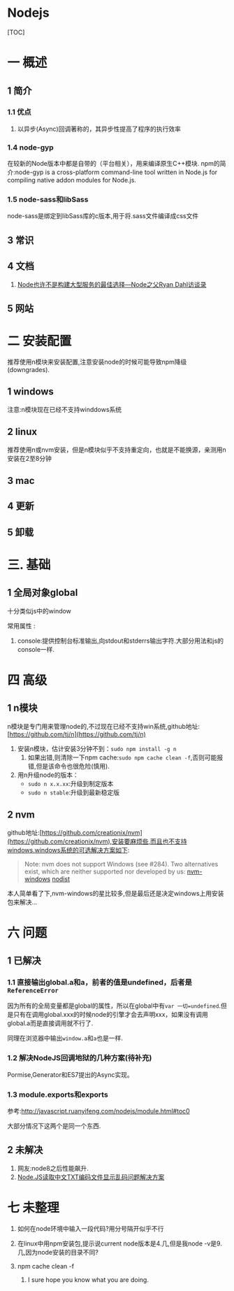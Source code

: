 # Nodejs
[TOC]
# 一 概述
## 1 简介
### 1.1 优点
1. 以异步(Async)回调著称的，其异步性提高了程序的执行效率

### 1.4 node-gyp
在较新的Node版本中都是自带的（平台相关），用来编译原生C++模块. npm的简介:node-gyp is a cross-platform command-line tool written in Node.js for compiling native addon modules for Node.js. 

### 1.5 node-sass和libSass
node-sass是绑定到libSass库的c版本,用于将.sass文件编译成css文件

## 3 常识

## 4 文档
1. [Node也许不是构建大型服务的最佳选择—Node之父Ryan Dahl访谈录](http://ourjs.com/detail/59c32968f1239006149617f8)

## 5 网站
# 二 安装配置
推荐使用n模块来安装配置,注意安装node的时候可能导致npm降级(downgrades).

## 1 windows
注意:n模块现在已经不支持winddows系统

## 2 linux
推荐使用n或nvm安装，但是n模块似乎不支持重定向，也就是不能换源，亲测用n安装在2至8分钟

## 3 mac

## 4 更新

## 5 卸载

# 三. 基础
## 1 全局对象global
十分类似js中的window

常用属性 :
1. console:提供控制台标准输出,向stdout和stderrs输出字符.大部分用法和js的console一样.

# 四 高级
## 1 n模块
n模块是专门用来管理node的,不过现在已经不支持win系统,github地址:[https://github.com/tj/n](https://github.com/tj/n)
1. 安装n模块，估计安装3分钟不到：`sudo npm install -g n`
    1. 如果出错,则清除一下npm cache:`sudo npm cache clean -f`,否则可能报错,但是该命令也很危险(慎用).
2. 用n升级node的版本：
    - `sudo n x.x.xx`:升级到制定版本
    - `sudo n stable`:升级到最新稳定版

## 2 nvm
github地址:[https://github.com/creationix/nvm](https://github.com/creationix/nvm),安装要麻烦些,而且也不支持windows.windows系统的可选解决方案如下:
>Note: nvm does not support Windows (see #284). Two alternatives exist, which are neither supported nor developed by us:
[nvm-windows](https://github.com/coreybutler/nvm-windows)
[nodist](https://github.com/marcelklehr/nodist)

本人简单看了下,nvm-windows的星比较多,但是最后还是决定windows上用安装包来解决...

# 六 问题
## 1 已解决
### 1.1  直接输出global.a和a，前者的值是undefined，后者是`ReferenceError`
因为所有的全局变量都是global的属性，所以在global中有`var 一切=undefined`.但是只有在调用global.xxx的时候node的引擎才会去声明xxx，如果没有调用global.a而是直接调用就不行了.

同理在浏览器中输出`window.a`和`a`也是一样.

### 1.2 解决NodeJS回调地狱的几种方案(待补充)
Pormise,Generator和ES7提出的Async实现。

### 1.3 module.exports和exports
参考:http://javascript.ruanyifeng.com/nodejs/module.html#toc0

大部分情况下这两个是同一个东西.

## 2 未解决
1. 网友:node8之后性能飙升.
2. [Node.JS读取中文TXT编码文件显示乱码问题解决方案](http://ourjs.com/detail/5a195f8f3506837194998b76)

# 七 未整理
1. 如何在node环境中输入一段代码?用分号隔开似乎不行

2. 在linux中用npm安装包,提示说current node版本是4.几,但是我node -v是9.几,因为node安装的目录不同?
3. npm cache clean -f
    1. I sure hope you know what you are doing.